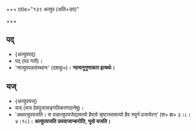 +++
title="१३९ अत्युप (अति+उप)"

+++

## पद्
- {अत्युपपद्}
- पद् (पद गतौ)।
- 'नात्युपपन्नसंस्थानः' (दशकु०)। **नात्यनुगुणाकार इत्यर्थः।**

## यज्
- {अत्युपयज्}
- यज् (यज देवपूजासङ्गतिकरणदानेषु)।
- 'अथात्युपयजति। स यन्नात्युपयजेद्यावत्यो हैवाग्रे सृष्टास्तावत्यो हैव स्युर्न प्रजायेरन्' (श० ब्रा० ३।८।४।१८)। **अत्युपयजति उपयाजान्करोति, भूयो यजति।**
